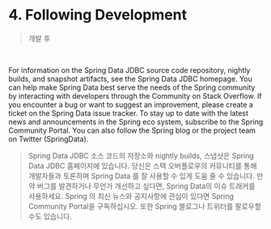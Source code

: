 # 4. Following Development
> 개발 후

<br> 

For information on the Spring Data JDBC source code repository, nightly builds, and snapshot artifacts, see the Spring Data JDBC homepage.
You can help make Spring Data best serve the needs of the Spring community by interacting with developers through the Community on Stack Overflow.
If you encounter a bug or want to suggest an improvement, please create a ticket on the Spring Data issue tracker.
To stay up to date with the latest news and announcements in the Spring eco system, subscribe to the Spring Community Portal.
You can also follow the Spring blog or the project team on Twitter (SpringData).

> Spring Data JDBC 소스 코드의 저장소와 nightly builds, 스냅샷은 Spring Data JDBC 홈페이지에 있습니다.
> 당신은 스택 오버플로우의 커뮤니티를 통해 개발자들과 토론하며 Spring Data 를 잘 사용할 수 있게 도움 줄 수 있습니다.
> 만약 버그를 발견하거나 무언가 개선하고 싶다면, Spring Data의 이슈 트래커를 사용하세요.
> Spring 의 최신 뉴스와 공지사항에 관심이 있다면 Spring Community Portal을 구독하십시오.
> 또한 Spring 블로그나 트위터를 팔로우할 수도 있습니다.
